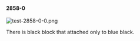 #### 2858-0
![test-2858-0-0.png](https://github.com/lil-lab/nlvr/raw/master/nlvr/test/images/2/test-2858-0-0.png "test-2858-0-0.png")

There is black block that attached only to blue black.